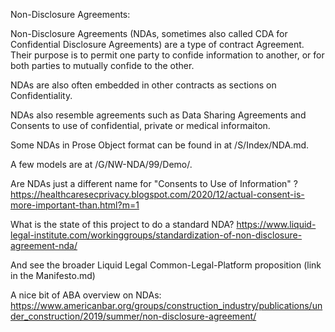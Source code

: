 Non-Disclosure Agreements:

Non-Disclosure Agreements (NDAs, sometimes also called CDA for Confidential Disclosure Agreements) are a type of contract Agreement.  Their purpose is to permit one party to confide information to another, or for both parties to mutually confide to the other.  

NDAs are also often embedded in other contracts as sections on Confidentiality.  

NDAs also resemble agreements such as Data Sharing Agreements and Consents to use of confidential, private or medical informaiton.

Some NDAs in Prose Object format can be found in at /S/Index/NDA.md.

A few models are at /G/NW-NDA/99/Demo/.


Are NDAs just a different name for "Consents to Use of Information" ? https://healthcaresecprivacy.blogspot.com/2020/12/actual-consent-is-more-important-than.html?m=1

What is the state of this project to do a standard NDA?
https://www.liquid-legal-institute.com/workinggroups/standardization-of-non-disclosure-agreement-nda/

And see the broader Liquid Legal Common-Legal-Platform proposition (link in the Manifesto.md)

A nice bit of ABA overview on NDAs:
https://www.americanbar.org/groups/construction_industry/publications/under_construction/2019/summer/non-disclosure-agreement/



